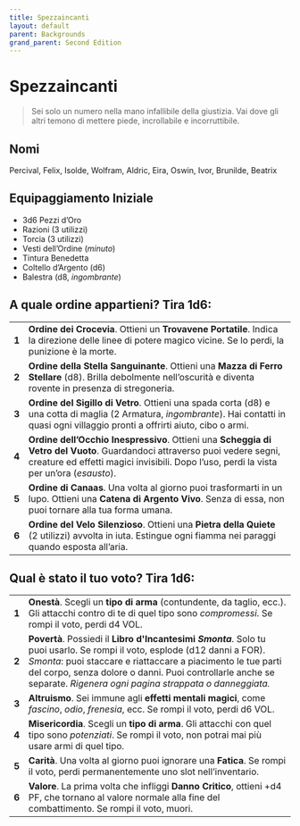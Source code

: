 ```yaml
---
title: Spezzaincanti
layout: default
parent: Backgrounds
grand_parent: Second Edition
---
```


# Spezzaincanti

> Sei solo un numero nella mano infallibile della giustizia. Vai dove gli altri temono di mettere piede, incrollabile e incorruttibile.

## Nomi

Percival, Felix, Isolde, Wolfram, Aldric, Eira, Oswin, Ivor, Brunilde, Beatrix

## Equipaggiamento Iniziale

- 3d6 Pezzi d’Oro  
- Razioni (3 utilizzi)  
- Torcia (3 utilizzi)  
- Vesti dell’Ordine (_minuto_)  
- Tintura Benedetta  
- Coltello d’Argento (d6)  
- Balestra (d8, _ingombrante_)

## A quale ordine appartieni? Tira 1d6:

|       |                                                                                                                                                                                                                       |
| ----- | --------------------------------------------------------------------------------------------------------------------------------------------------------------------------------------------------------------------- |
| **1** | **Ordine dei Crocevia**. Ottieni un **Trovavene Portatile**. Indica la direzione delle linee di potere magico vicine. Se lo perdi, la punizione è la morte.                                                           |
| **2** | **Ordine della Stella Sanguinante**. Ottieni una **Mazza di Ferro Stellare** (d8). Brilla debolmente nell’oscurità e diventa rovente in presenza di stregoneria.                                                      |
| **3** | **Ordine del Sigillo di Vetro**. Ottieni una spada corta (d8) e una cotta di maglia (2 Armatura, _ingombrante_). Hai contatti in quasi ogni villaggio pronti a offrirti aiuto, cibo o armi.                           |
| **4** | **Ordine dell’Occhio Inespressivo**. Ottieni una **Scheggia di Vetro del Vuoto**. Guardandoci attraverso puoi vedere segni, creature ed effetti magici invisibili. Dopo l’uso, perdi la vista per un’ora (_esausto_). |
| **5** | **Ordine di Canaas**. Una volta al giorno puoi trasformarti in un lupo. Ottieni una **Catena di Argento Vivo**. Senza di essa, non puoi tornare alla tua forma umana.                                                 |
| **6** | **Ordine del Velo Silenzioso**. Ottieni una **Pietra della Quiete** (2 utilizzi) avvolta in iuta. Estingue ogni fiamma nei paraggi quando esposta all’aria.                                                           |

## Qual è stato il tuo voto? Tira 1d6:

|       |                                                                                                                                                                                                                                                                                                                    |
| ----- | ------------------------------------------------------------------------------------------------------------------------------------------------------------------------------------------------------------------------------------------------------------------------------------------------------------------ |
| **1** | **Onestà**. Scegli un **tipo di arma** (contundente, da taglio, ecc.). Gli attacchi contro di te di quel tipo sono _compromessi_. Se rompi il voto, perdi d4 VOL.                                                                                                                                                  |
| **2** | **Povertà**. Possiedi il **Libro d'Incantesimi _Smonta_**. Solo tu puoi usarlo. Se rompi il voto, esplode (d12 danni a FOR). _Smonta_: puoi staccare e riattaccare a piacimento le tue parti del corpo, senza dolore o danni. Puoi controllarle anche se separate. _Rigenera ogni pagina strappata o danneggiata._ |
| **3** | **Altruismo**. Sei immune agli **effetti mentali magici**, come _fascino_, _odio_, _frenesia_, ecc. Se rompi il voto, perdi d6 VOL.                                                                                                                                                                                |
| **4** | **Misericordia**. Scegli un **tipo di arma**. Gli attacchi con quel tipo sono _potenziati_. Se rompi il voto, non potrai mai più usare armi di quel tipo.                                                                                                                                                          |
| **5** | **Carità**. Una volta al giorno puoi ignorare una **Fatica**. Se rompi il voto, perdi permanentemente uno slot nell’inventario.                                                                                                                                                                                    |
| **6** | **Valore**. La prima volta che infliggi **Danno Critico**, ottieni +d4 PF, che tornano al valore normale alla fine del combattimento. Se rompi il voto, muori.                                                                                                                                                     |
